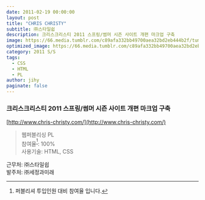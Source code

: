 ```yaml
---
date: 2011-02-19 00:00:00
layout: post
title: "CHRIS CHRISTY"
subtitle: ㈜스타일쉽
description: 크리스크리스티 2011 스프링/썸머 시즌 사이트 개편 마크업 구축
image: https://66.media.tumblr.com/c89afa332bb49700aea32bd2eb444b2f/tumblr_p4azi1vvkv1x3wc1uo1_1280.png
optimized_image: https://66.media.tumblr.com/c89afa332bb49700aea32bd2eb444b2f/tumblr_p4azi1vvkv1x3wc1uo1_1280.png
category: 2011 S/S
tags:
  - CSS
  - HTML
  - PL
author: jihy
paginate: false
---
```


### 크리스크리스티 2011 스프링/썸머 시즌 사이트 개편 마크업 구축
[http://www.chris-christy.com/](http://www.chris-christy.com/)

> 웹퍼블리싱 PL <br> 
참여율<sup>[^1]</sup>: 100% <br> 
사용기술: HTML, CSS

근무처: ㈜스타일쉽 <br>
발주처: ㈜세정과미래

[^1]: 퍼블리셔 투입인원 대비 참여율 입니다.